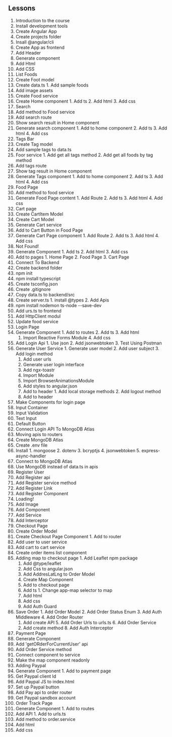 ## Lessons
1. Introduction to the course
2. Install development tools
3. Create Angular App
  1. Create projects folder
  2. Insall @angular/cli
  3. Create App as frontend
4. Add Header
  1. Generate component
  2. Add Html
  3. Add CSS
5. List Foods
  1. Create Foot model
  2. Create data.ts
    1. Add sample foods
  3. Add image assets
  4. Create Food service
  5. Create Home component
    1. Add ts
    2. Add html
    3. Add css
6. Search
  1. Add method to Food service
  2. Add search route
  3. Show search result in Home component
  4. Generate search component
    1. Add to home component
    2. Add ts
    3. Add html
    4. Add css
7. Tags Bar
  1. Create Tag model
  2. Add sample tags to data.ts
  3. Foor service
    1. Add get all tags method
    2. Add get all foods by tag method
  4. Add tags route
  5. Show tag result in Home component
  6. Generate Tags component
    1. Add to home component
    2. Add ts
    3. Add html
    4. Add css
8. Food Page
  1. Add method to food service
  2. Generate Food Page content
    1. Add Route
    2. Add ts
    3. Add html
    4. Add css
9. Cart page
  1. Create CartItem Model
  2. Create Cart Model
  3. Generate Cart service
  4. Add to Cart Button in Food Page
  5. Generate Cart Page component
    1. Add Route
    2. Add ts
    3. Add html
    4. Add css
10. Not Found!
  1. Generate Component
    1. Add ts
    2. Add html
    3. Add css
  2. Add to pages
    1. Home Page
    2. Food Page
    3. Cart Page
11. Connect To Backend
  1. Create backend folder
  2. npm init
  3. npm install typescript
  4. Create tsconfig.json
  5. Create .gitignore
  6. Copy data.ts to backend/src
  8. Create server.ts
    1. install @types
    2. Add Apis
  9. npm install nodemon ts-node --save-dev
  10. Add urs.ts to frontend
  11. Add HttpClient modul
  12. Update food service
12. Login Page
  1. Generate Component
    1. Add to routes
    2. Add ts
    3. Add html
      1. Import Reactive Forms Module
    4. Add css
  2. Add Login Api
    1. Use json
    2. Add jsonwebtoken
    3. Test Using Postman
  3. Generate User Service
    1. Generate user model
    2. Add user subject
    3. Add login method
      1. Add user urls
      2. Generate user login interface
      3. Add ngx-toastr
        1. Import Module
        2. Import BrowserAnimationsModule
        3. Add styles to angular.json
      4. Add to header
    1. Add local storage methods
    2. Add logout method
      1. Add to header 
13. Make Components for login page
  1. Input Container
  2. Input Validation
  3. Text Input
  4. Default Button
14. Connect Login API To MongoDB Atlas
  1. Moving apis to routers
  2. Create MongoDB Atlas
  3. Create .env file
  4. Install
    1. mongoose
    2. dotenv
    3. bcryptjs
    4. jsonwebtoken
    5. express-async-handler
  5. Connect to MongoDB Atlas
  6. Use MongoDB instead of data.ts in apis
15. Register User
  1. Add Register api
  2. Add Register service method
  3. Add Register Link
  4. Add Register Component
16. Loading!
  1. Add Image
  2. Add Component
  3. Add Service
  4. Add Interceptor
17. Checkout Page
  1. Create Order Model
  2. Create Checkout Page Component
    1. Add to router
  3. Add user to user service
  4. Add cart to cart service
  5. Create order items list component
  6. Adding map to checkout page
    1. Add Leaflet npm package
        1. Add @type/leaflet
        2. Add Css to angular.json
      2. Add AddresLatLng to Order Model
      3. Create Map Component
        1. Add to checkout page
        2. Add ts
          1. Change app-map selector to map
        3. Add html
        4. Add css
      4. Add Auth Guard
  7. Save Order
    1. Add Order Model
    2. Add Order Status Enum
    3. Add Auth Middleware
    4. Add Order Router
      1. Add create API
    5. Add Order Urls to urls.ts
    6. Add Order Service
      1. Add create method
    8. Add Auth Interceptor
18. Payment Page
  1. Generate Component
  2. Add 'getORderForCurrentUser' api
  3. Add Order Service method
  4. Connect component to service
  5. Make the map component readonly
19. Adding Paypal
  1. Generate Component
    1. Add to payment page
  2. Get Paypal client Id
  3. Add Paypal JS to index.html
  4. Set up Paypal button
  5. Add Pay api to order router
  6. Get Paypal sandbox account
20. Order Track Page
  1. Generate Component
    1. Add to routes
  2. Add API
    1. Add to urls.ts
  3. Add method to order.service
  4. Add html
  5. Add css